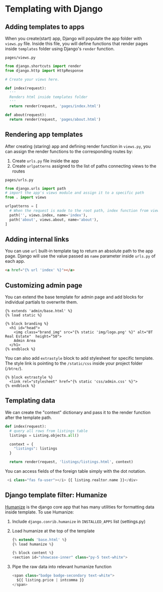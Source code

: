 # Templating with Django

## Adding templates to apps

When you create(start) app, Django will populate the app folder with `views.py` file. Inside this file, you will define functions that render pages inside `templates` folder using Django's `render` function.

`pages/views.py`

```python
from django.shortcuts import render
from django.http import HttpResponse

# Create your views here.

def index(request):
  '''
  Renders html inside templates folder
  '''
  return render(request, 'pages/index.html')

def about(request):
  return render(request, 'pages/about.html')


```

## Rendering app templates

After creating (staring) app and defining render function in `views.py`, you can assign the render functions to the corresponding routes by:

1. Create `urls.py` file inside the app
2. Create `urlpatterns` assigned to the list of paths connecting views to the routes

`pages/urls.py`

```python
from django.urls import path
# import the app's views module and assign it to a specific path
from . import views

urlpatterns = [
  # When the request is made to the root path, index function from view's module will run.
  path('', views.index, name='index'),
  path('about', views.about, name='about'),
]
```

## Adding internal links

You can use `url` built-in template tag to return an absolute path to the app page.
Django will use the value passed as `name` parameter inside `urls.py` of each app.

```html
<a href="{% url 'index' %}"></a>
```

## Customizing admin page

You can extend the base template for admin page and add blocks for individual partials to overwrite them.

```jinja
{% extends 'admin/base.html' %}
{% load static %}

{% block branding %}
  <h1 id="head">
    <img class="brand_img" src="{% static 'img/logo.png' %}" alt="BT Real Estate"  height="50">
    Admin Area
  </h1>
{% endblock %}
```

You can also add `extrastyle` block to add stylesheet for specific template. The style link is pointing to the `/static/css` inside your project folder (`/btre/`).

```jinja
{% block extrastyle %}
  <link rel="stylesheet" href="{% static 'css/admin.css' %}">
{% endblock %}
```

## Templating data

We can create the "context" dictionary and pass it to the render function after the template path.

```python
def index(request):
  # query all rows from listings table
  listings = Listing.objects.all()

  context = {
    "listings": listings
  }

  return render(request, 'listings/listings.html', context)

```

You can access fields of the foreign table simply with the dot notation.

```php
 <i class="fas fa-user"></i> {{ listing.realtor.name }}</div>
```

## Django template filter: Humanize

[Humanize](https://docs.djangoproject.com/en/3.2/ref/contrib/humanize/) is the django core app that has many utilities for formatting data inside template. To use Humanize:

1. Include `django.conrib.humanize` in `INSTALLED_APPS` list (settings.py)
2. Load humanize at the top of the template

   ```php
   {% extends 'base.html' %}
   {% load humanize %}

   {% block content %}
   <section id="showcase-inner" class="py-5 text-white">
   ```

3. Pipe the raw data into relevant humanize function

   ```php
   <span class="badge badge-secondary text-white">
     ${{ listing.price | intcomma }}
   </span>
   ```
